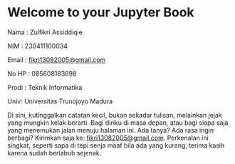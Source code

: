 # Welcome to your Jupyter Book

Nama : Zulfikri Assiddiqie

NIM : 230411100034

Email : fikri13082005@gmail.com

No HP : 085608183698

Prodi : Teknik Informatika

Univ: Universitas Trunojoyo Madura

Di sini, kutinggalkan catatan kecil,
bukan sekadar tulisan,
melainkan jejak yang mungkin kelak berarti.
Bagi diriku di masa depan,
atau bagi siapa saja
yang menemukan jalan menuju halaman ini.
Ada tanya?
Ada rasa ingin berbagi?
Kirimkan saja ke: fikri13082005@gmail.com.
Perkenalan ini singkat,
seperti sapa di tepi senja
maaf bila ada yang kurang,
terima kasih karena sudah berlabuh sejenak.